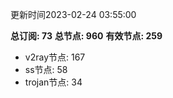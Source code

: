 更新时间2023-02-24 03:55:00

**总订阅: 73**
**总节点: 960**
**有效节点: 259**
- v2ray节点: 167
- ss节点: 58
- trojan节点: 34

